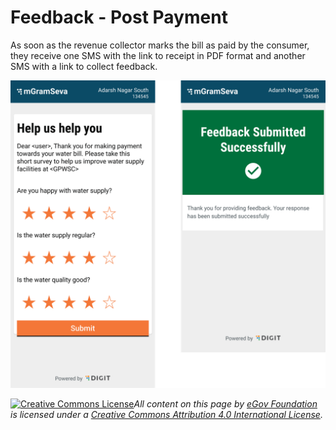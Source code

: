 # Feedback - Post Payment

As soon as the revenue collector marks the bill as paid by the consumer, they receive one SMS with the link to receipt in PDF format and another SMS with a link to collect feedback.

![](<../../../.gitbook/assets/image (22).png>)

[![Creative Commons License](https://i.creativecommons.org/l/by/4.0/80x15.png)_​_](http://creativecommons.org/licenses/by/4.0/)_All content on this page by_ [_eGov Foundation_](https://egov.org.in/) _is licensed under a_ [_Creative Commons Attribution 4.0 International License_](http://creativecommons.org/licenses/by/4.0/)_._
